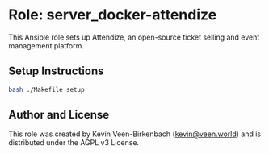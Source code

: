 # Role: server_docker-attendize

This Ansible role sets up Attendize, an open-source ticket selling and event management platform.

## Setup Instructions

```bash
bash ./Makefile setup
```

## Author and License

This role was created by Kevin Veen-Birkenbach (kevin@veen.world) and is distributed under the AGPL v3 License.
